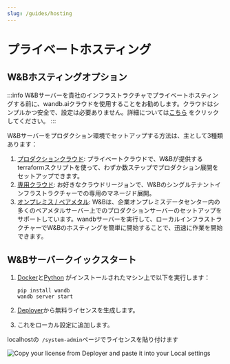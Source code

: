 ```yaml
---
slug: /guides/hosting
---
```


# プライベートホスティング

## W&Bホスティングオプション​

:::info
W&Bサーバーを貴社のインフラストラクチャでプライベートホスティングする前に、wandb.aiクラウドを使用することをお勧めします。クラウドはシンプルかつ安全で、設定は必要ありません。詳細については[こちら](https://docs.wandb.ai/quickstart) をクリックしてください。
:::

W&Bサーバーをプロダクション環境でセットアップする方法は、主として3種類あります：

1. [プロダクションクラウド](setup/private-cloud.md): プライベートクラウドで、W&Bが提供するterraformスクリプトを使って、わずか数ステップでプロダクション展開をセットアップできます。
2. [専用クラウド](setup/dedicated-cloud.md): お好きなクラウドリージョンで、W&Bのシングルテナントインフラストラクチャーでの専用のマネージド展開。
3. [オンプレミス / ベアメタル](setup/on-premise-baremetal.md): W&Bは、企業オンプレミスデータセンター内の多くのベアメタルサーバー上でのプロダクションサーバーのセットアップをサポートしています。wandbサーバーを実行して、ローカルインフラストラクチャーでW&Bのホスティングを簡単に開始することで、迅速に作業を開始できます。

## W&Bサーバークイックスタート​

1.  [Docker](https://www.docker.com)と[Python](https://www.python.org) がインストールされたマシン上で以下を実行します：

    ```
    pip install wandb
    wandb server start
    ```
2. [Deployer](https://deploy.wandb.ai/)から無料ライセンスを生成します。
3. これをローカル設定に追加します。

localhostの` /system-admin`ページでライセンスを貼り付けます

![Copy your license from Deployer and paste it into your Local settings](@site/static/images/hosting/License.gif)
